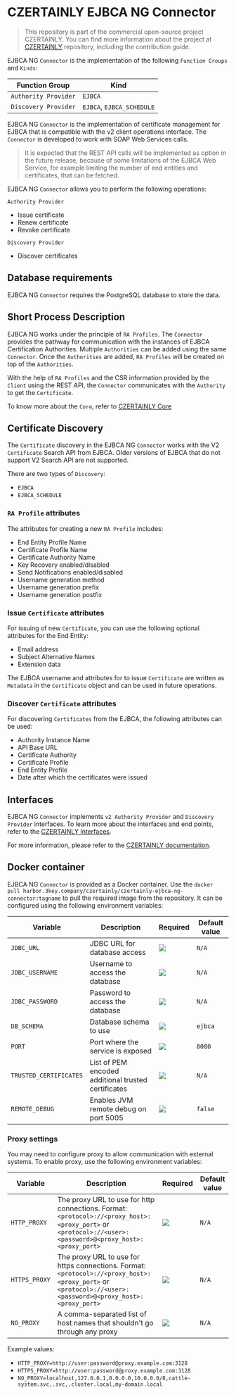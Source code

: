 # CZERTAINLY EJBCA NG Connector

> This repository is part of the commercial open-source project CZERTAINLY. You can find more information about the project at [CZERTAINLY](https://github.com/3KeyCompany/CZERTAINLY) repository, including the contribution guide.

EJBCA NG `Connector` is the implementation of the following `Function Groups` and `Kinds`:

| Function Group       | Kind                      |
|----------------------|---------------------------|
| `Authority Provider` | `EJBCA`                   |
| `Discovery Provider` | `EJBCA`, `EJBCA_SCHEDULE` |

EJBCA NG `Connector` is the implementation of certificate management for EJBCA that is compatible with the v2 client operations interface. The `Connector` is developed to work with SOAP Web Services calls.

> It is expected that the REST API calls will be implemented as option in the future release, because of some limitations of the EJBCA Web Service, for example limiting the number of end entities and certificates, that can be fetched.

EJBCA NG `Connector` allows you to perform the following operations:

`Authority Provider`
- Issue certificate
- Renew certificate
- Revoke certificate

`Discovery Provider`
- Discover certificates

## Database requirements

EJBCA NG `Connector` requires the PostgreSQL database to store the data.

## Short Process Description

EJBCA NG works under the principle of `RA Profiles`. The `Connector` provides the pathway for communication with the instances of EJBCA Certification Authorities. Multiple `Authorities` can be added using the same `Connector`. Once the `Authorities` are added, `RA Profiles` will be created on top of the `Authorities`.

With the help of `RA Profiles` and the CSR information provided by the `Client` using the REST API, the `Connector` communicates with the `Authority` to get the `Certificate`.

To know more about the `Core`, refer to [CZERTAINLY Core](https://github.com/3KeyCompany/CZERTAINLY-Core)

## Certificate Discovery

The `Certificate` discovery in the EJBCA NG `Connector` works with the V2 `Certificate` Search API from EJBCA. Older versions of EJBCA that do not support V2 Search API are not supported.

There are two types of `Discovery`:
- `EJBCA`
- `EJBCA_SCHEDULE`

### `RA Profile` attributes

The attributes for creating a new `RA Profile` includes:
- End Entity Profile Name
- Certificate Profile Name
- Certificate Authority Name
- Key Recovery enabled/disabled
- Send Notifications enabled/disabled
- Username generation method
- Username generation prefix
- Username generation postfix

### Issue `Certificate` attributes

For issuing of new `Certificate`, you can use the following optional attributes for the End Entity:
- Email address
- Subject Alternative Names
- Extension data

The EJBCA username and attributes for to issue `Certificate` are written as `Metadata` in the `Certificate` object and can be used in future operations.

### Discover `Certificate` attributes

For discovering `Certificates` from the EJBCA, the following attributes can be used:
- Authority Instance Name
- API Base URL
- Certificate Authority
- Certificate Profile
- End Entity Profile
- Date after which the certificates were issued

## Interfaces

EJBCA NG `Connector` implements `v2 Authority Provider` and `Discovery Provider` interfaces. To learn more about the interfaces and end points, refer to the [CZERTAINLY Interfaces](https://github.com/3KeyCompany/CZERTAINLY-Interfaces).

For more information, please refer to the [CZERTAINLY documentation](https://docs.czertainly.com).

## Docker container

EJBCA NG `Connector` is provided as a Docker container. Use the `docker pull harbor.3key.company/czertainly/czertainly-ejbca-ng-connector:tagname` to pull the required image from the repository. It can be configured using the following environment variables:

| Variable               | Description                                         | Required                                           | Default value |
|------------------------|-----------------------------------------------------|----------------------------------------------------|---------------|
| `JDBC_URL`             | JDBC URL for database access                        | ![](https://img.shields.io/badge/-YES-success.svg) | `N/A`         |
| `JDBC_USERNAME`        | Username to access the database                     | ![](https://img.shields.io/badge/-YES-success.svg) | `N/A`         |
| `JDBC_PASSWORD`        | Password to access the database                     | ![](https://img.shields.io/badge/-YES-success.svg) | `N/A`         |
| `DB_SCHEMA`            | Database schema to use                              | ![](https://img.shields.io/badge/-NO-red.svg)      | `ejbca`       |
| `PORT`                 | Port where the service is exposed                   | ![](https://img.shields.io/badge/-NO-red.svg)      | `8080`        |
| `TRUSTED_CERTIFICATES` | List of PEM encoded additional trusted certificates | ![](https://img.shields.io/badge/-NO-red.svg)      | `N/A`         |
| `REMOTE_DEBUG`         | Enables JVM remote debug on port 5005               | ![](https://img.shields.io/badge/-NO-red.svg)      | `false`       |

### Proxy settings

You may need to configure proxy to allow communication with external systems.
To enable proxy, use the following environment variables:

| Variable      | Description                                                                                                                                                | Required                                      | Default value |
|---------------|------------------------------------------------------------------------------------------------------------------------------------------------------------|-----------------------------------------------|---------------|
| `HTTP_PROXY`  | The proxy URL to use for http connections. Format: `<protocol>://<proxy_host>:<proxy_port>` or `<protocol>://<user>:<password>@<proxy_host>:<proxy_port>`  | ![](https://img.shields.io/badge/-NO-red.svg) | `N/A`         |
| `HTTPS_PROXY` | The proxy URL to use for https connections. Format: `<protocol>://<proxy_host>:<proxy_port>` or `<protocol>://<user>:<password>@<proxy_host>:<proxy_port>` | ![](https://img.shields.io/badge/-NO-red.svg) | `N/A`         |
| `NO_PROXY`    | A comma-separated list of host names that shouldn't go through any proxy                                                                                   | ![](https://img.shields.io/badge/-NO-red.svg) | `N/A`         |

Example values:
- `HTTP_PROXY=http://user:password@proxy.example.com:3128`
- `HTTPS_PROXY=http://user:password@proxy.example.com:3128`
- `NO_PROXY=localhost,127.0.0.1,0.0.0.0,10.0.0.0/8,cattle-system.svc,.svc,.cluster.local,my-domain.local`
